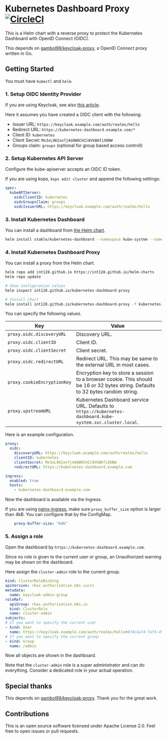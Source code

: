 # Kubernetes Dashboard Proxy [![CircleCI](https://circleci.com/gh/int128/kubernetes-dashboard-proxy.svg?style=shield)](https://circleci.com/gh/int128/kubernetes-dashboard-proxy)

This is a Helm chart with a reverse proxy to protect the Kubernetes Dashboard with OpenID Connect (OIDC).

This depends on [gambol99/keycloak-proxy](https://github.com/gambol99/keycloak-proxy),
a OpenID Connect proxy written in Go.


## Getting Started

You must have `kubectl` and `helm`.


### 1. Setup OIDC Identity Provider

If you are using Keycloak, see also [this article](https://medium.com/@int128/protect-kubernetes-dashboard-with-openid-connect-104b9e75e39c).

Here it assumes you have created a OIDC client with the following:

- Issuer URL: `https://keycloak.example.com/auth/realms/hello`
- Redirect URL: `https://kubernetes-dashboard.example.com/*`
- Client ID: `kubernetes`
- Client Secret: `Mx3xL96Ixn7j4ddWOCH1l8VkB6fiXDBW`
- Groups claim: `groups` (optional for group based access controll)


### 2. Setup Kubernetes API Server

Configure the kube-apiserver accepts an OIDC ID token.

If you are using kops, `kops edit cluster` and append the following settings:

```yaml
spec:
  kubeAPIServer:
    oidcClientID: kubernetes
    oidcGroupsClaim: groups
    oidcIssuerURL: https://keycloak.example.com/auth/realms/hello
```


### 3. Install Kubernetes Dashboard

You can install a dashboard from [the Helm chart](https://github.com/kubernetes/charts/tree/master/stable/kubernetes-dashboard).

```sh
helm install stable/kubernetes-dashboard --namespace kube-system --name kubernetes-dashboard
```


### 4. Install Kubernetes Dashboard Proxy

You can install a proxy from the Helm chart.

```sh
helm repo add int128.github.io https://int128.github.io/helm-charts
helm repo update

# Show configuration values
helm inspect int128.github.io/kubernetes-dashboard-proxy

# Install chart
helm install int128.github.io/kubernetes-dashboard-proxy -f kubernetes-dashboard-proxy.yaml
```

You can specify the following values.

Key | Value
----|------
`proxy.oidc.discoveryURL` | Discovery URL.
`proxy.oidc.clientID` | Client ID.
`proxy.oidc.clientSecret` | Client secret.
`proxy.oidc.redirectURL` | Redirect URL. This may be same to the external URL in most cases.
`proxy.cookieEncryptionKey` | Encryption key to store a session to a browser cookie. This should be 16 or 32 bytes string. Defaults to 32 bytes random string.
`proxy.upstreamURL` | Kubernetes Dashboard service URL. Defaults to `https://kubernetes-dashboard.kube-system.svc.cluster.local`.

Here is an example configuration.

```yaml
proxy:
  oidc:
    discoveryURL: https://keycloak.example.com/auth/realms/hello
    clientID: kubernetes
    clientSecret: Mx3xL96Ixn7j4ddWOCH1l8VkB6fiXDBW
    redirectURL: https://kubernetes-dashboard.example.com

ingress:
  enabled: true
  hosts:
    - kubernetes-dashboard.example.com
```

Now the dashboard is available via the Ingress.

If you are using [nginx-ingress](https://github.com/kubernetes/ingress-nginx), make sure `proxy_buffer_size` option is larger than 4kB.
You can configure that by the ConfigMap.

```yaml
    proxy-buffer-size: "64k"
```


### 5. Assign a role

Open the dashboard by `https://kubernetes-dashboard.example.com`.

Since no role is given to the current user or group, an Unauthorized warning may be shown on the dashboard.

Here assign the `cluster-admin` role to the current group.

```yaml
kind: ClusterRoleBinding
apiVersion: rbac.authorization.k8s.io/v1
metadata:
  name: keycloak-admin-group
roleRef:
  apiGroup: rbac.authorization.k8s.io
  kind: ClusterRole
  name: cluster-admin
subjects:
# If you want to specify the current user
- kind: User
  name: https://keycloak.example.com/auth/realms/hello#874c4a74-faf3-45a0-bcfe-9ddf4fb802ea
# If you want to specify the current group
- kind: Group
  name: /admin
```

Now all objects are shown in the dashboard.

Note that the `cluster-admin` role is a super administrator and can do everything.
Consider a dedicated role in your actual operation.


## Special thanks

This depends on [gambol99/keycloak-proxy](https://github.com/gambol99/keycloak-proxy).
Thank you for the great work.


## Contributions

This is an open source software licensed under Apache License 2.0.
Feel free to open issues or pull requests.
